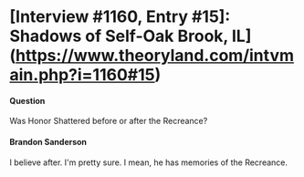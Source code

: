 # [Interview #1160, Entry #15]: Shadows of Self-Oak Brook, IL](https://www.theoryland.com/intvmain.php?i=1160#15)

#### Question

Was Honor Shattered before or after the Recreance?

#### Brandon Sanderson

I believe after. I'm pretty sure. I mean, he has memories of the Recreance.

